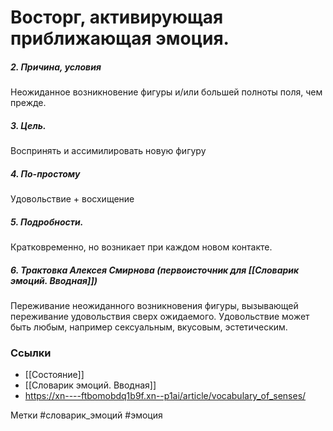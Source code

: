 


#  Восторг, активирующая приближающая эмоция. 

##### 2. Причина, условия
Неожиданное  возникновение фигуры и/или большей полноты поля, чем прежде.

##### 3. Цель.
Воспринять и ассимилировать новую фигуру

##### 4. По-простому
Удовольствие + восхищение

##### 5. Подробности.
Кратковременно, но возникает при каждом новом контакте.

##### 6. Трактовка Алексея Смирнова (первоисточник для [[Словарик эмоций. Вводная]])
Переживание неожиданного возникновения фигуры, вызывающей переживание удовольствия сверх ожидаемого. Удовольствие может быть любым, например сексуальным, вкусовым, эстетическим.


### Ссылки
- [[Состояние]]
- [[Словарик эмоций. Вводная]]
- https://xn----ftbomobdq1b9f.xn--p1ai/article/vocabulary_of_senses/

Метки #словарик_эмоций #эмоция


